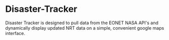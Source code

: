 # Disaster-Tracker
Disaster Tracker is designed to pull data from the EONET NASA API's and dynamically display updated NRT data on a simple, convenient google maps interface.
